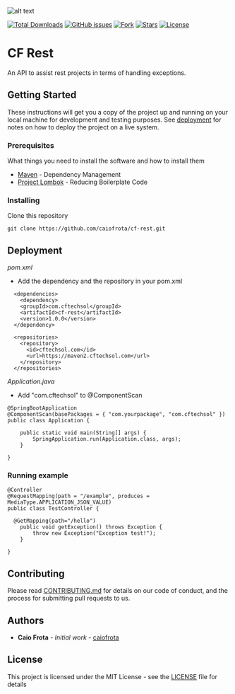 ![alt text](https://cftechsol.com/wp-content/uploads/2017/12/caiofrota-logo-300x171.png)

[![Total Downloads](https://img.shields.io/github/downloads/caiofrota/cf-rest/total.svg)](https://github.com/caiofrota/cf-rest/releases)
[![GitHub issues](https://img.shields.io/github/issues/caiofrota/cf-rest.svg)](https://github.com/caiofrota/cf-rest/issues)
[![Fork](https://img.shields.io/github/forks/caiofrota/cf-rest.svg)](#)
[![Stars](https://img.shields.io/github/stars/caiofrota/cf-rest.svg)](#)
[![License](https://img.shields.io/github/license/caiofrota/cf-rest.svg)](#)



# CF Rest

An API to assist rest projects in terms of handling exceptions.

## Getting Started

These instructions will get you a copy of the project up and running on your local machine for development and testing purposes. See [deployment](#deployment) for notes on how to deploy the project on a live system.

### Prerequisites

What things you need to install the software and how to install them

* [Maven](https://maven.apache.org/) - Dependency Management
* [Project Lombok](https://projectlombok.org/) - Reducing Boilerplate Code

### Installing

Clone this repository

```
git clone https://github.com/caiofrota/cf-rest.git
```

## Deployment

*pom.xml*

* Add the dependency and the repository in your pom.xml

```
  <dependencies>
    <dependency>
    <groupId>com.cftechsol</groupId>
    <artifactId>cf-rest</artifactId>
    <version>1.0.0</version>
  </dependency>
  
  <repositories>
    <repository>
      <id>cftechsol.com</id>
      <url>https://maven2.cftechsol.com</url>
    </repository>
  </repositories>
```

*Application.java*

* Add "com.cftechsol" to @ComponentScan

```
@SpringBootApplication
@ComponentScan(basePackages = { "com.yourpackage", "com.cftechsol" })
public class Application {

	public static void main(String[] args) {
		SpringApplication.run(Application.class, args);
	}

}
```

### Running example

```
@Controller
@RequestMapping(path = "/example", produces = MediaType.APPLICATION_JSON_VALUE)
public class TestController {
  
  @GetMapping(path="/hello")
	public void getException() throws Exception {
		throw new Exception("Exception test!");
	}
  
}
```

## Contributing

Please read [CONTRIBUTING.md](https://gist.github.com/caiofrota/6e65a17fd3bf100d058cb48dcc780b21) for details on our code of conduct, and the process for submitting pull requests to us.

## Authors

* **Caio Frota** - *Initial work* - [caiofrota](https://github.com/caiofrota)

## License

This project is licensed under the MIT License - see the [LICENSE](LICENSE) file for details

